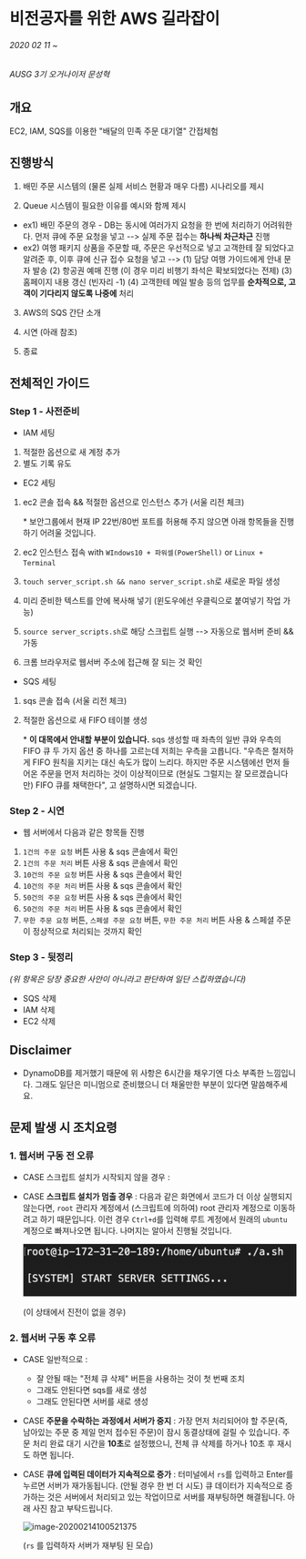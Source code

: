 # 비전공자를 위한 AWS 길라잡이

###### 2020 02 11 ~ 

###### AUSG 3기 오거나이저 문성혁



## 개요

EC2, IAM, SQS를 이용한 "배달의 민족 주문 대기열" 간접체험



## 진행방식

1. 배민 주문 시스템의 (물론 실제 서비스 현황과 매우 다름) 시나리오를 제시

2. Queue 시스템이 필요한 이유를 예시와 함께 제시

- ex1) 배민 주문의 경우 - DB는 동시에 여러가지 요청을 한 번에 처리하기 어려워한다. 먼저 큐에 주문 요청을 넣고 --> 실제 주문 접수는 **하나씩 차근차근** 진행
- ex2) 여행 패키지 상품을 주문할 때, 주문은 우선적으로 넣고 고객한테 잘 되었다고 알려준 후, 이후 큐에 신규 접수 요청을 넣고 --> (1) 담당 여행 가이드에게 안내 문자 발송 (2) 항공권 예매 진행 (이 경우 미리 비행기 좌석은 확보되었다는 전제) (3) 홈페이지 내용 갱신 (빈자리 -1) (4) 고객한테 메일 발송 등의 업무를 **순차적으로, 고객이 기다리지 않도록 나중에** 처리

3. AWS의 SQS 간단 소개
4. 시연 (아래 참조)

5. 종료



## 전체적인 가이드

### Step 1 - 사전준비

- IAM 세팅

1. 적절한 옵션으로 새 계정 추가
2. 별도 기록 유도



- EC2 세팅

1. ec2 콘솔 접속 && 적절한 옵션으로 인스턴스 추가 (서울 리전 체크)

   \* 보안그룹에서 현재 IP 22번/80번 포트를 허용해 주지 않으면 아래 항목들을 진행하기 어려울 것입니다.

2. ec2 인스턴스 접속 with `WIndows10 + 파워셀(PowerShell)` or `Linux + Terminal`

3. `touch server_script.sh && nano server_script.sh`로 새로운 파일 생성

4. 미리 준비한 텍스트를 안에 복사해 넣기 (윈도우에선 우클릭으로 붙여넣기 작업 가능)

5. `source server_scripts.sh`로 해당 스크립트 실행 --> 자동으로 웹서버 준비 && 가동

6. 크롬 브라우저로 웹서버 주소에 접근해 잘 되는 것 확인



- SQS 세팅

1. sqs 콘솔 접속 (서울 리전 체크)

2. 적절한 옵션으로 새 FIFO 테이블 생성

   \* **이 대목에서 안내할 부분이 있습니다.** sqs 생성할 때 좌측의 일반 큐와 우측의 FIFO 큐 두 가지 옵션 중 하나를 고르는데 저희는 우측을 고릅니다. "우측은 철저하게 FIFO 원칙을 지키는 대신 속도가 많이 느리다. 하지만 주문 시스템에선 먼저 들어온 주문을 먼저 처리하는 것이 이상적이므로 (현실도 그럴지는 잘 모르겠습니다만) FIFO 큐를 채택한다", 고 설명하시면 되겠습니다.

### Step 2 - 시연

- 웹 서버에서 다음과 같은 항목들 진행

1. `1건의 주문 요청` 버튼 사용 & sqs 콘솔에서 확인
2. `1건의 주문 처리` 버튼 사용 & sqs 콘솔에서 확인
3. `10건의 주문 요청` 버튼 사용 & sqs 콘솔에서 확인
4. `10건의 주문 처리` 버튼 사용 & sqs 콘솔에서 확인
5. `50건의 주문 요청` 버튼 사용 & sqs 콘솔에서 확인
6. `50건의 주문 처리` 버튼 사용 & sqs 콘솔에서 확인
7. `무한 주문 요청` 버튼, `스페셜 주문 요청` 버튼, `무한 주문 처리` 버튼 사용 & 스페셜 주문이 정상적으로 처리되는 것까지 확인



### Step 3 - 뒷정리

*(위 항목은 당장 중요한 사안이 아니라고 판단하여 일단 스킵하였습니다)*

- SQS 삭제
- IAM 삭제
- EC2 삭제





## Disclaimer

- DynamoDB를 제거했기 때문에 위 사항은 6시간을 채우기엔 다소 부족한 느낌입니다. 그래도 일단은 미니멈으로 준비했으니 더 채울만한 부분이 있다면 말씀해주세요.



## 문제 발생 시 조치요령

### 1. 웹서버 구동 전 오류

- CASE 스크립트 설치가 시작되지 않을 경우 : 

- CASE **스크립트 설치가 멈출 경우** : 다음과 같은 화면에서 코드가 더 이상 실행되지 않는다면, `root` 관리자 계정에서 (스크립트에 의하여) root 관리자 계정으로 이동하려고 하기 때문입니다. 이런 경우 `Ctrl+d`를 입력해 루트 계정에서 원래의 `ubuntu` 계정으로 빠져나오면 됩니다. 나머지는 알아서 진행될 것입니다.

  ![image-20200214105617911](assets/image-20200214105617911.png)

  (이 상태에서 진전이 없을 경우)



### 2. 웹서버 구동 후 오류

- CASE 일반적으로 : 
  - 잘 안될 때는 "전체 큐 삭제" 버튼을 사용하는 것이 첫 번째 조치
  - 그래도 안된다면 sqs를 새로 생성
  - 그래도 안된다면 서버를 새로 생성

- CASE **주문을 수락하는 과정에서 서버가 중지** : 가장 먼저 처리되어야 할 주문(즉, 남아있는 주문 중 제일 먼저 접수된 주문)이 잠시 동결상태에 걸릴 수 있습니다. 주문 처리 완료 대기 시간을 **10초**로 설정했으니, 전체 큐 삭제를 하거나 10초 후 재시도 하면 됩니다.

- CASE **큐에 입력된 데이터가 지속적으로 증가** : 터미널에서 `rs`를 입력하고 Enter를 누르면 서버가 재가동됩니다. (안될 경우 한 번 더 시도) 큐 데이터가 지속적으로 증가하는 것은 서버에서 처리되고 있는 작업이므로 서버를 재부팅하면 해결됩니다. 아래 사진 참고 부탁드립니다.

  ![image-20200214100521375](assets/image-20200214100521375.png)

  (`rs` 를 입력하자 서버가 재부팅 된 모습)

